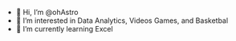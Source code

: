 - 👋 Hi, I’m @ohAstro
- 👀 I’m interested in Data Analytics, Videos Games, and Basketbal
- 🌱 I’m currently learning Excel

<!---
ohAstro/ohAstro is a ✨ special ✨ repository because its `README.md` (this file) appears on your GitHub profile.
You can click the Preview link to take a look at your changes.
--->
